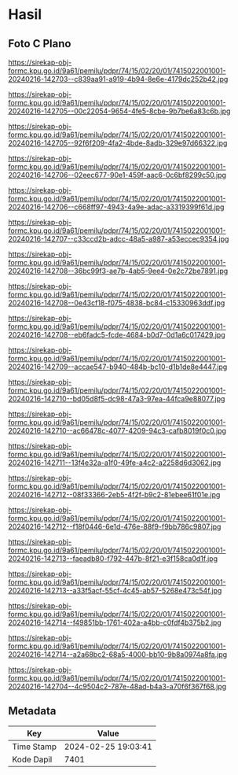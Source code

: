 # Hasil

## Foto C Plano

https://sirekap-obj-formc.kpu.go.id/9a61/pemilu/pdpr/74/15/02/20/01/7415022001001-20240216-142703--c839aa91-a919-4b94-8e6e-4179dc252b42.jpg

https://sirekap-obj-formc.kpu.go.id/9a61/pemilu/pdpr/74/15/02/20/01/7415022001001-20240216-142705--00c22054-9654-4fe5-8cbe-9b7be6a83c6b.jpg

https://sirekap-obj-formc.kpu.go.id/9a61/pemilu/pdpr/74/15/02/20/01/7415022001001-20240216-142705--92f6f209-4fa2-4bde-8adb-329e97d66322.jpg

https://sirekap-obj-formc.kpu.go.id/9a61/pemilu/pdpr/74/15/02/20/01/7415022001001-20240216-142706--02eec677-90e1-459f-aac6-0c6bf8299c50.jpg

https://sirekap-obj-formc.kpu.go.id/9a61/pemilu/pdpr/74/15/02/20/01/7415022001001-20240216-142706--c668ff97-4943-4a9e-adac-a3319399f61d.jpg

https://sirekap-obj-formc.kpu.go.id/9a61/pemilu/pdpr/74/15/02/20/01/7415022001001-20240216-142707--c33ccd2b-adcc-48a5-a987-a53eccec9354.jpg

https://sirekap-obj-formc.kpu.go.id/9a61/pemilu/pdpr/74/15/02/20/01/7415022001001-20240216-142708--36bc99f3-ae7b-4ab5-9ee4-0e2c72be7891.jpg

https://sirekap-obj-formc.kpu.go.id/9a61/pemilu/pdpr/74/15/02/20/01/7415022001001-20240216-142708--0e43cf18-f075-4838-bc84-c15330963ddf.jpg

https://sirekap-obj-formc.kpu.go.id/9a61/pemilu/pdpr/74/15/02/20/01/7415022001001-20240216-142708--eb6fadc5-fcde-4684-b0d7-0d1a6c017429.jpg

https://sirekap-obj-formc.kpu.go.id/9a61/pemilu/pdpr/74/15/02/20/01/7415022001001-20240216-142709--accae547-b940-484b-bc10-d1b1de8e4447.jpg

https://sirekap-obj-formc.kpu.go.id/9a61/pemilu/pdpr/74/15/02/20/01/7415022001001-20240216-142710--bd05d8f5-dc98-47a3-97ea-44fca9e88077.jpg

https://sirekap-obj-formc.kpu.go.id/9a61/pemilu/pdpr/74/15/02/20/01/7415022001001-20240216-142710--ac66478c-4077-4209-94c3-cafb8019f0c0.jpg

https://sirekap-obj-formc.kpu.go.id/9a61/pemilu/pdpr/74/15/02/20/01/7415022001001-20240216-142711--13f4e32a-a1f0-49fe-a4c2-a2258d6d3062.jpg

https://sirekap-obj-formc.kpu.go.id/9a61/pemilu/pdpr/74/15/02/20/01/7415022001001-20240216-142712--08f33366-2eb5-4f2f-b9c2-81ebee61f01e.jpg

https://sirekap-obj-formc.kpu.go.id/9a61/pemilu/pdpr/74/15/02/20/01/7415022001001-20240216-142712--f18f0446-6e1d-476e-88f9-f9bb786c9807.jpg

https://sirekap-obj-formc.kpu.go.id/9a61/pemilu/pdpr/74/15/02/20/01/7415022001001-20240216-142713--faeadb80-f792-447b-8f21-e3f158ca0d1f.jpg

https://sirekap-obj-formc.kpu.go.id/9a61/pemilu/pdpr/74/15/02/20/01/7415022001001-20240216-142713--a33f5acf-55cf-4c45-ab57-5268e473c54f.jpg

https://sirekap-obj-formc.kpu.go.id/9a61/pemilu/pdpr/74/15/02/20/01/7415022001001-20240216-142714--f49851bb-1761-402a-a4bb-c0fdf4b375b2.jpg

https://sirekap-obj-formc.kpu.go.id/9a61/pemilu/pdpr/74/15/02/20/01/7415022001001-20240216-142714--a2a68bc2-68a5-4000-bb10-9b8a0974a8fa.jpg

https://sirekap-obj-formc.kpu.go.id/9a61/pemilu/pdpr/74/15/02/20/01/7415022001001-20240216-142704--4c9504c2-787e-48ad-b4a3-a70f6f367f68.jpg


## Metadata

| Key        | Value               |
| ---------- | ------------------- |
| Time Stamp | 2024-02-25 19:03:41 |
| Kode Dapil | 7401                |



